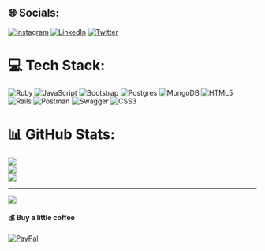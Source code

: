 
## 🌐 Socials:
[![Instagram](https://img.shields.io/badge/Instagram-%23E4405F.svg?logo=Instagram&logoColor=white)](https://instagram.com/marcopicanco) [![LinkedIn](https://img.shields.io/badge/LinkedIn-%230077B5.svg?logo=linkedin&logoColor=white)](https://linkedin.com/in/https://www.linkedin.com/in/marcopicanco/) [![Twitter](https://img.shields.io/badge/Twitter-%231DA1F2.svg?logo=Twitter&logoColor=white)](https://twitter.com/marcopicanco) 

# 💻 Tech Stack:
![Ruby](https://img.shields.io/badge/ruby-%23CC342D.svg?style=plastic&logo=ruby&logoColor=white) ![JavaScript](https://img.shields.io/badge/javascript-%23323330.svg?style=plastic&logo=javascript&logoColor=%23F7DF1E) ![Bootstrap](https://img.shields.io/badge/bootstrap-%23563D7C.svg?style=plastic&logo=bootstrap&logoColor=white) ![Postgres](https://img.shields.io/badge/postgres-%23316192.svg?style=plastic&logo=postgresql&logoColor=white) ![MongoDB](https://img.shields.io/badge/MongoDB-%234ea94b.svg?style=plastic&logo=mongodb&logoColor=white) ![HTML5](https://img.shields.io/badge/html5-%23E34F26.svg?style=plastic&logo=html5&logoColor=white) ![Rails](https://img.shields.io/badge/rails-%23CC0000.svg?style=plastic&logo=ruby-on-rails&logoColor=white) ![Postman](https://img.shields.io/badge/Postman-FF6C37?style=plastic&logo=postman&logoColor=white) ![Swagger](https://img.shields.io/badge/-Swagger-%23Clojure?style=plastic&logo=swagger&logoColor=white) ![CSS3](https://img.shields.io/badge/css3-%231572B6.svg?style=plastic&logo=css3&logoColor=white)
# 📊 GitHub Stats:
![](https://github-readme-stats.vercel.app/api?username=marcopicanco&theme=default&hide_border=false&include_all_commits=true&count_private=false)<br/>
![](https://github-readme-streak-stats.herokuapp.com/?user=marcopicanco&theme=default&hide_border=false)<br/>
![](https://github-readme-stats.vercel.app/api/top-langs/?username=marcopicanco&theme=default&hide_border=false&include_all_commits=true&count_private=false&layout=compact)

---
[![](https://visitcount.itsvg.in/api?id=marcopicanco&icon=2&color=0)](https://visitcount.itsvg.in)

  #### 💰 Buy a little coffee
  [![PayPal](https://img.shields.io/badge/PayPal-00457C?style=for-the-badge&logo=paypal&logoColor=white)](https://paypal.me/marcopicanco@live.com) 

  
<!--  -->
